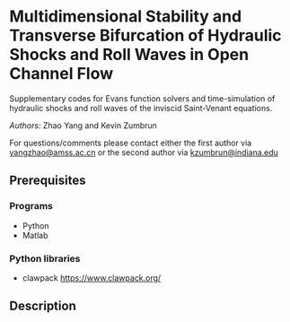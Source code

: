 # Multidimensional Stability and Transverse Bifurcation of Hydraulic Shocks and Roll Waves in Open Channel Flow

 Supplementary codes for Evans function solvers and time-simulation of hydraulic shocks and roll waves of the inviscid Saint-Venant equations. 

_Authors:_ Zhao Yang and Kevin Zumbrun 

For questions/comments please contact either the first author via yangzhao@amss.ac.cn or the second author via kzumbrun@indiana.edu

## Prerequisites

### Programs

*  Python 
*  Matlab 

### Python libraries

* clawpack https://www.clawpack.org/


## Description 





